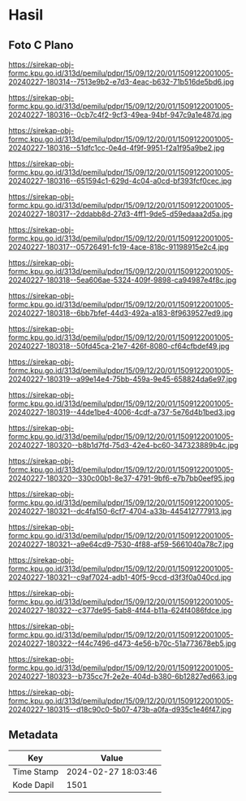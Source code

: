 # Hasil

## Foto C Plano

https://sirekap-obj-formc.kpu.go.id/313d/pemilu/pdpr/15/09/12/20/01/1509122001005-20240227-180314--7513e9b2-e7d3-4eac-b632-71b516de5bd6.jpg

https://sirekap-obj-formc.kpu.go.id/313d/pemilu/pdpr/15/09/12/20/01/1509122001005-20240227-180316--0cb7c4f2-9cf3-49ea-94bf-947c9a1e487d.jpg

https://sirekap-obj-formc.kpu.go.id/313d/pemilu/pdpr/15/09/12/20/01/1509122001005-20240227-180316--51dfc1cc-0e4d-4f9f-9951-f2a1f95a9be2.jpg

https://sirekap-obj-formc.kpu.go.id/313d/pemilu/pdpr/15/09/12/20/01/1509122001005-20240227-180316--651594c1-629d-4c04-a0cd-bf393fcf0cec.jpg

https://sirekap-obj-formc.kpu.go.id/313d/pemilu/pdpr/15/09/12/20/01/1509122001005-20240227-180317--2ddabb8d-27d3-4ff1-9de5-d59edaaa2d5a.jpg

https://sirekap-obj-formc.kpu.go.id/313d/pemilu/pdpr/15/09/12/20/01/1509122001005-20240227-180317--05726491-fc19-4ace-818c-91198915e2c4.jpg

https://sirekap-obj-formc.kpu.go.id/313d/pemilu/pdpr/15/09/12/20/01/1509122001005-20240227-180318--5ea606ae-5324-409f-9898-ca94987e4f8c.jpg

https://sirekap-obj-formc.kpu.go.id/313d/pemilu/pdpr/15/09/12/20/01/1509122001005-20240227-180318--6bb7bfef-44d3-492a-a183-8f9639527ed9.jpg

https://sirekap-obj-formc.kpu.go.id/313d/pemilu/pdpr/15/09/12/20/01/1509122001005-20240227-180318--50fd45ca-21e7-426f-8080-cf64cfbdef49.jpg

https://sirekap-obj-formc.kpu.go.id/313d/pemilu/pdpr/15/09/12/20/01/1509122001005-20240227-180319--a99e14e4-75bb-459a-9e45-658824da6e97.jpg

https://sirekap-obj-formc.kpu.go.id/313d/pemilu/pdpr/15/09/12/20/01/1509122001005-20240227-180319--44de1be4-4006-4cdf-a737-5e76d4b1bed3.jpg

https://sirekap-obj-formc.kpu.go.id/313d/pemilu/pdpr/15/09/12/20/01/1509122001005-20240227-180320--b8b1d7fd-75d3-42e4-bc60-347323889b4c.jpg

https://sirekap-obj-formc.kpu.go.id/313d/pemilu/pdpr/15/09/12/20/01/1509122001005-20240227-180320--330c00b1-8e37-4791-9bf6-e7b7bb0eef95.jpg

https://sirekap-obj-formc.kpu.go.id/313d/pemilu/pdpr/15/09/12/20/01/1509122001005-20240227-180321--dc4fa150-6cf7-4704-a33b-445412777913.jpg

https://sirekap-obj-formc.kpu.go.id/313d/pemilu/pdpr/15/09/12/20/01/1509122001005-20240227-180321--a9e64cd9-7530-4f88-af59-5661040a78c7.jpg

https://sirekap-obj-formc.kpu.go.id/313d/pemilu/pdpr/15/09/12/20/01/1509122001005-20240227-180321--c9af7024-adb1-40f5-9ccd-d3f3f0a040cd.jpg

https://sirekap-obj-formc.kpu.go.id/313d/pemilu/pdpr/15/09/12/20/01/1509122001005-20240227-180322--c377de95-5ab8-4f44-b11a-624f4086fdce.jpg

https://sirekap-obj-formc.kpu.go.id/313d/pemilu/pdpr/15/09/12/20/01/1509122001005-20240227-180322--f44c7496-d473-4e56-b70c-51a773678eb5.jpg

https://sirekap-obj-formc.kpu.go.id/313d/pemilu/pdpr/15/09/12/20/01/1509122001005-20240227-180323--b735cc7f-2e2e-404d-b380-6b12827ed663.jpg

https://sirekap-obj-formc.kpu.go.id/313d/pemilu/pdpr/15/09/12/20/01/1509122001005-20240227-180315--d18c90c0-5b07-473b-a0fa-d935c1e46f47.jpg


## Metadata

| Key        | Value               |
| ---------- | ------------------- |
| Time Stamp | 2024-02-27 18:03:46 |
| Kode Dapil | 1501                |



